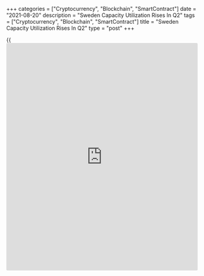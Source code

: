 +++
categories = ["Cryptocurrency", "Blockchain", "SmartContract"]
date = "2021-08-20"
description = "Sweden Capacity Utilization Rises In Q2"
tags = ["Cryptocurrency", "Blockchain", "SmartContract"]
title = "Sweden Capacity Utilization Rises In Q2"
type = "post"
+++

{{<iframe id="large-banner" src="https://www.bounty.group/#slide=27.0" width="100%" height="600" scrolling="no" style="border: 0px solid rgb(216, 221, 230); border-radius: 3px;">}}

Sweden's capacity utilization increased in the second quarter, figures
from Statistics Sweden said on Friday.

The seasonally adjusted capacity utilization rose to 91.3 percent in the
second quarter from 89.7 percent in the previous quarter.

The latest growth was above 90.0 percent for the first time since third
quarter of 2019.

In the same quarter last year, the capacity utilization was 82.3
percent.

On an annual basis, the [calendar](https://www.fintechee.com/web-trader/) adjusted capacity utilization increased
by 8.9 percentage points to 91.5 percent in the second quarter, the
agency said.

For comments and feedback [contact](https://www.playgroundfx.com/contact/): editorial@rtt[news](https://www.letsplayfx.com/blog/forex-news-website/).com

[Economic News][1]

 **What parts of the world are seeing the best (and worst) economic
performances lately? Click[here][2] to check out our [Econ Scorecard][2]
and find out! See up-to-the-moment [ranking](https://www.playgroundfx.com/blog/crypto-exchange-ranking/)s for the best and worst
performers in [GDP][3], [unemployment rate][4], [inflation][5] and much
more.**

   1. www.rtt[news](https://www.letsplayfx.com/blog/forex-news-website/).com/Content/EconomicNews.aspx
   2. www.rtt[news](https://www.letsplayfx.com/blog/forex-news-website/).com/economic-scorecard/world-rank/PPI/highest-performance.aspx
   3. www.rtt[news](https://www.letsplayfx.com/blog/forex-news-website/).com/economic-scorecard/world-rank/GDP/highest-performance.aspx
   4. www.rtt[news](https://www.letsplayfx.com/blog/forex-news-website/).com/economic-scorecard/world-rank/unemployment-rate/lowest-performance.aspx
   5. www.rtt[news](https://www.letsplayfx.com/blog/forex-news-website/).com/economic-scorecard/world-rank/CPI/highest-performance.aspx